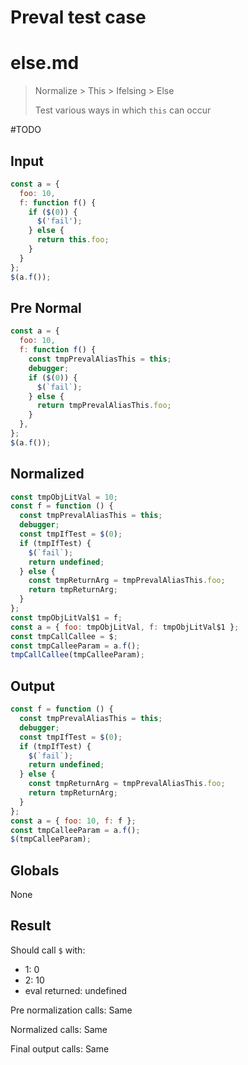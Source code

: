# Preval test case

# else.md

> Normalize > This > Ifelsing > Else
>
> Test various ways in which `this` can occur

#TODO

## Input

`````js filename=intro
const a = {
  foo: 10,
  f: function f() {
    if ($(0)) {
      $('fail');
    } else {
      return this.foo;
    }
  }
};
$(a.f());
`````

## Pre Normal

`````js filename=intro
const a = {
  foo: 10,
  f: function f() {
    const tmpPrevalAliasThis = this;
    debugger;
    if ($(0)) {
      $(`fail`);
    } else {
      return tmpPrevalAliasThis.foo;
    }
  },
};
$(a.f());
`````

## Normalized

`````js filename=intro
const tmpObjLitVal = 10;
const f = function () {
  const tmpPrevalAliasThis = this;
  debugger;
  const tmpIfTest = $(0);
  if (tmpIfTest) {
    $(`fail`);
    return undefined;
  } else {
    const tmpReturnArg = tmpPrevalAliasThis.foo;
    return tmpReturnArg;
  }
};
const tmpObjLitVal$1 = f;
const a = { foo: tmpObjLitVal, f: tmpObjLitVal$1 };
const tmpCallCallee = $;
const tmpCalleeParam = a.f();
tmpCallCallee(tmpCalleeParam);
`````

## Output

`````js filename=intro
const f = function () {
  const tmpPrevalAliasThis = this;
  debugger;
  const tmpIfTest = $(0);
  if (tmpIfTest) {
    $(`fail`);
    return undefined;
  } else {
    const tmpReturnArg = tmpPrevalAliasThis.foo;
    return tmpReturnArg;
  }
};
const a = { foo: 10, f: f };
const tmpCalleeParam = a.f();
$(tmpCalleeParam);
`````

## Globals

None

## Result

Should call `$` with:
 - 1: 0
 - 2: 10
 - eval returned: undefined

Pre normalization calls: Same

Normalized calls: Same

Final output calls: Same
